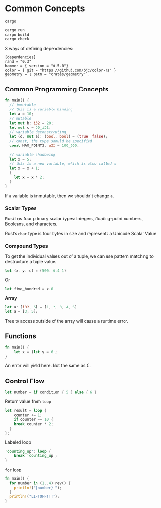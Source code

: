 # Common Concepts

`cargo`

```rust
cargo run
cargo build
cargo check
```

3 ways of defining dependencies:

```
[dependencies]
rand = "0.3"
hammer = { version = "0.5.0"}
color = { git = "https://github.com/bjz/color-rs" }
geometry = { path = "crates/geometry" }
```

## Common Programming Concepts

```rust
fn main() {
  // immutable
  // this is a variable binding
  let a = 10;
  // mutable
  let mut b: i32 = 20;
  let mut c = 30_i32;
  // variable deconstrcuting
  let (d, mut e): (bool, bool) = (true, false);
  // const, the type should be specified
  const MAX_POINTS: u32 = 100_000;
  
  // variable shadowing
  let x = 5;
  // this is a new variable, which is also called x
  let x = x + 1;
  {
    let x = x * 2;
  }
}
```

If `a` variable is immutable, then we shouldn't change `a`.

### Scalar Types

Rust has four primary scalar types: integers, floating-point numbers, Booleans, and characters.

Rust’s `char` type is four bytes in size and represents a Unicode Scalar Value

### Compound Types

To get the individual values out of a tuple, we can use pattern matching to destructure a tuple value.

```rust
let (x, y, c) = (500, 6.4 1)
```

Or

```rust
let five_hundred = x.0;
```

**Array**

```rust
let a: [i32, 5] = [1, 2, 3, 4, 5]
let a = [3; 5];
```

Tree to access outside of the array will cause a runtime error.

## Functions

```rust
fn main() {
    let x = (let y = 6);
}
```

An error will yield here. Not the same as C.

## Control Flow

```rust
let number = if condition { 5 } else { 6 }
```

Return value from `loop`

```rust
let result = loop {
	counter += 1;
	if counter == 10 {
  	break counter * 2;
  }
};
```

Labeled loop

```rust
'counting_up': loop {
	break 'counting_up';
}
```

`for` loop

```rust
fn main() {
  for number in (1..4).rev() {
    println!("{number}!");
  }
  println!("LIFTOFF!!!");
}
```

